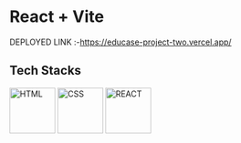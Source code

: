 # React + Vite

DEPLOYED LINK :-https://educase-project-two.vercel.app/

<h2>Tech Stacks</h2>
<p><img src="https://cdn.iconscout.com/icon/free/png-256/html-2752158-2284975.png?w=256&f=avif" width='80' alt="HTML" /> 
<img src="https://cdn.iconscout.com/icon/free/png-256/css-alt-3521367-2944811.png?w=256&f=avif" width='80' alt="CSS" />
<img src="https://cdn.iconscout.com/icon/free/png-256/react-3-1175109.png?w=256&f=avif" width='80' alt="REACT" />

</p>
